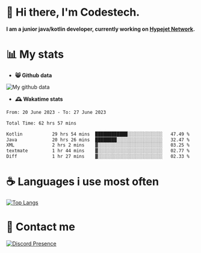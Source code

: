 # 👋 Hi there, I'm Codestech.
**I am a junior java/kotlin developer, currently working on [Hypejet Network](https://github.com/Hypejet).**

# 📊 My stats
- **😸 Github data**

![My github data](https://github-readme-stats.vercel.app/api?username=Codestech1&count_private=true&include_all_commits=true&theme=codeSTACKr)

- **🕰️ Wakatime stats**
<!--START_SECTION:waka-->

```txt
From: 20 June 2023 - To: 27 June 2023

Total Time: 62 hrs 57 mins

Kotlin           29 hrs 54 mins  ████████████░░░░░░░░░░░░░   47.49 %
Java             20 hrs 26 mins  ████████░░░░░░░░░░░░░░░░░   32.47 %
XML              2 hrs 2 mins    ▓░░░░░░░░░░░░░░░░░░░░░░░░   03.25 %
textmate         1 hr 44 mins    ▓░░░░░░░░░░░░░░░░░░░░░░░░   02.77 %
Diff             1 hr 27 mins    ▓░░░░░░░░░░░░░░░░░░░░░░░░   02.33 %
```

<!--END_SECTION:waka-->

# ☕ Languages i use most often
[![Top Langs](https://github-readme-stats.vercel.app/api/top-langs/?username=Codestech1&layout=compact&langs_count=8&exclude_repo=window5000.github.io&theme=codeSTACKr)](https://github.com/anuraghazra/github-readme-stats)

# 💬 Contact me
[![Discord Presence](https://lanyard.cnrad.dev/api/650718742157852740)](https://discord.com/users/650718742157852740)
</br>
